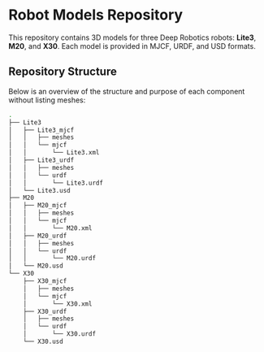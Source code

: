 # Robot Models Repository

This repository contains 3D models for three Deep Robotics robots: **Lite3**, **M20**, and **X30**. Each model is provided in MJCF, URDF, and USD formats. 

## Repository Structure
Below is an overview of the structure and purpose of each component without listing meshes:
```bash
.
├── Lite3
│   ├── Lite3_mjcf
│   │   ├── meshes
│   │   └── mjcf
│   │       └── Lite3.xml
│   ├── Lite3_urdf
│   │   ├── meshes
│   │   └── urdf
│   │       └── Lite3.urdf
│   └── Lite3.usd
├── M20
│   ├── M20_mjcf
│   │   ├── meshes
│   │   └── mjcf
│   │       └── M20.xml
│   ├── M20_urdf
│   │   ├── meshes
│   │   └── urdf
│   │       └── M20.urdf
│   └── M20.usd
└── X30
    ├── X30_mjcf
    │   ├── meshes
    │   └── mjcf
    │       └── X30.xml
    ├── X30_urdf
    │   ├── meshes
    │   └── urdf
    │       └── X30.urdf
    └── X30.usd
```